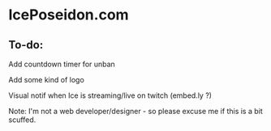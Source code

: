 # IcePoseidon.com

## To-do:

Add countdown timer for unban

Add some kind of logo

Visual notif when Ice is streaming/live on twitch (embed.ly ?)




Note: I'm not a web developer/designer - so please excuse me if this is a bit scuffed.
